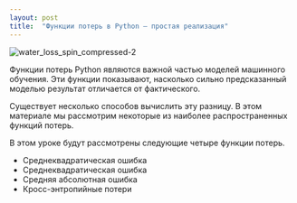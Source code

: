 ```yaml
---
layout: post
title:  "Функции потерь в Python — простая реализация"
---
```

![water_loss_spin_compressed-2](https://github.com/UzunDemir/uzundemir.github.io/assets/94790150/676855f4-9ea9-44d9-9cdd-ce032c523a82)

Функции потерь Python являются важной частью моделей машинного обучения. Эти функции показывают, насколько сильно предсказанный моделью результат отличается от фактического.

Существует несколько способов вычислить эту разницу. В этом материале мы рассмотрим некоторые из наиболее распространенных функций потерь.

В этом уроке будут рассмотрены следующие четыре функции потерь.

* Среднеквадратическая ошибка
* Среднеквадратическая ошибка
* Средняя абсолютная ошибка
* Кросс-энтропийные потери

